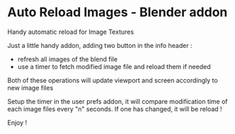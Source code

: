 # Auto Reload Images - Blender addon

Handy automatic reload for Image Textures

Just a little handy addon, adding two button in the info header :
- refresh all images of the blend file
- use a timer to fetch modified image file and reload them if needed

Both of these operations will update viewport and screen accordingly to new image files

Setup the timer in the user prefs addon, it will compare modification time of each image files every "n" seconds. If one has changed, it will be reload !

Enjoy !
